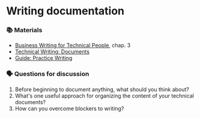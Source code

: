 # Writing documentation

 

### 📚 Materials

* [Business Writing for Technical People](https://learning.oreilly.com/library/view/business-writing-for/9781780174457/08_chapter03.xhtml), chap. 3
* [Technical Writing: Documents](https://developers.google.com/tech-writing/one/documents)
* [Guide: Practice Writing](https://www.julian.com/guide/write/practice-writing)

### 🗣 Questions for discussion

1. Before beginning to document anything, what should you think about?
2. What's one useful approach for organizing the content of your technical documents?
3. How can you overcome blockers to writing?

